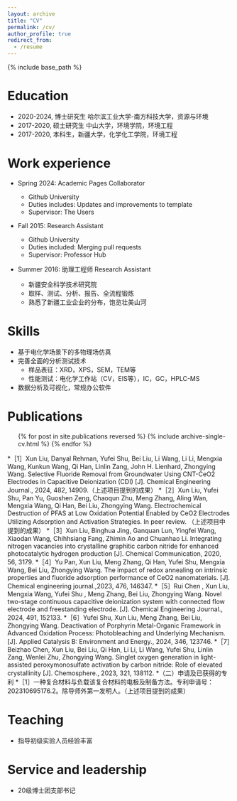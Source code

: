 ```yaml
---
layout: archive
title: "CV"
permalink: /cv/
author_profile: true
redirect_from:
  - /resume
---
```


{% include base_path %}

Education
======
* 2020-2024, 博士研究生 哈尔滨工业大学-南方科技大学，资源与环境
* 2017-2020, 硕士研究生 中山大学，环境学院，环境工程
* 2017-2020, 本科生，新疆大学，化学化工学院，环境工程

Work experience
======
* Spring 2024: Academic Pages Collaborator
  * Github University
  * Duties includes: Updates and improvements to template
  * Supervisor: The Users

* Fall 2015: Research Assistant
  * Github University
  * Duties included: Merging pull requests
  * Supervisor: Professor Hub

* Summer 2016: 助理工程师 Research Assistant
  * 新疆安全科学技术研究院
  * 取样、测试、分析、报告、全流程锻炼
  * 熟悉了新疆工业企业的分布，饱览壮美山河
  
Skills
======
* 基于电化学场景下的多物理场仿真
* 完善全面的分析测试技术
  * 样品表征：XRD，XPS，SEM，TEM等
  * 性能测试：电化学工作站（CV，EIS等），IC，GC，HPLC-MS
* 数据分析及可视化，常规办公软件

Publications
======
  <ul>{% for post in site.publications reversed %}
    {% include archive-single-cv.html %}
  {% endfor %}</ul>
*［1］Xun Liu, Danyal Rehman, Yufei Shu, Bei Liu, Li Wang, Li Li, Mengxia Wang, Kunkun Wang, Qi Han, Linlin Zang, John H. Lienhard, Zhongying Wang. Selective Fluoride Removal from Groundwater Using CNT-CeO2 Electrodes in Capacitive Deionization (CDI) [J]. Chemical Engineering Journal., 2024, 482, 14909.（上述项目提到的成果）
*［2］Xun Liu, Yufei Shu, Pan Yu, Guoshen Zeng, Chaoqun Zhu, Meng Zhang, Aling Wan, Mengxia Wang, Qi Han, Bei Liu, Zhongying Wang. Electrochemical Destruction of PFAS at Low Oxidation Potential Enabled by CeO2 Electrodes Utilizing Adsorption and Activation Strategies. In peer review. （上述项目中提到的成果）
*［3］Xun Liu, Binghua Jing, Ganquan Lun, Yingfei Wang, Xiaodan Wang, Chihhsiang Fang, Zhimin Ao and Chuanhao Li. Integrating nitrogen vacancies into crystalline graphitic carbon nitride for enhanced photocatalytic hydrogen production [J]. Chemical Communication, 2020, 56, 3179. 
*［4］Yu Pan, Xun Liu, Meng Zhang, Qi Han, Yufei Shu, Mengxia Wang, Bei Liu, Zhongying Wang. The impact of redox annealing on intrinsic properties and fluoride adsorption performance of CeO2 nanomaterials. [J]. Chemical engineering journal.,2023, 476, 146347.
*［5］Rui Chen , Xun Liu, Mengxia Wang, Yufei Shu , Meng Zhang, Bei Liu, Zhongying Wang. Novel two-stage continuous capacitive deionization system with connected flow electrode and freestanding electrode. [J]. Chemical Engineering Journal., 2024, 491, 152133.
*［6］Yufei Shu, Xun Liu, Meng Zhang, Bei Liu, Zhongying Wang. Deactivation of Porphyrin Metal-Organic Framework in Advanced Oxidation Process: Photobleaching and Underlying Mechanism. [J]. Applied Catalysis B: Environment and Energy., 2024, 346, 123746.
*［7］Beizhao Chen, Xun Liu, Bei Liu, Qi Han, Li Li, Li Wang, Yufei Shu, Linlin Zang, Wenlei Zhu, Zhongying Wang. Singlet oxygen generation in light-assisted peroxymonosulfate activation by carbon nitride: Role of elevated crystallinity [J]. Chemosphere., 2023, 321, 138112.
*（二）申请及已获得的专利
*［1］一种复合材料与负载该复合材料的电极及制备方法。专利申请号： 202310695176.2。除导师外第一发明人。（上述项目提到的成果）
  
Teaching
======
* 指导初级实验人员经验丰富
  
Service and leadership
======
* 20级博士团支部书记
